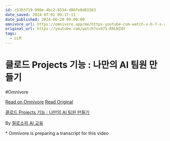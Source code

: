 ```yaml
---
id: c53b3719-998e-4bc2-8334-d80fe8d81563
date_saved: 2024-07-01 09:17:11
date_published: 2024-06-28 09:00:00
omnivore_url: https://omnivore.app/me/https-youtube-com-watch-v-b-7-s-r-0-ln-zd-y-1906ba718a8
original_url: https://youtube.com/watch?v=b7S-R0LNZdY
tags:
  - LLM
---
```


# 클로드 Projects 기능 : 나만의 AI 팀원 만들기
#Omnivore
 
[Read on Omnivore](https://omnivore.app/me/https-youtube-com-watch-v-b-7-s-r-0-ln-zd-y-1906ba718a8)
[Read Original](https://youtube.com/watch?v=b7S-R0LNZdY)
 
[클로드 Projects 기능 : 나만의 AI 팀원 만들기](https://youtube.com/watch?v=b7S-R0LNZdY)

By [필로소피 AI 교육](https://www.youtube.com/@%ED%95%84%EB%A1%9C%EC%86%8C%ED%94%BC)

\* Omnivore is preparing a transcript for this video